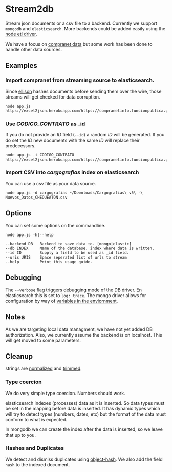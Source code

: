 # Stream2db

Stream json documents or a csv file to a backend.
Currently we support `mongodb` and `elasticsearch`. More
backends could be added easily using the [node etl driver](https://github.com/ZJONSSON/node-etl).

We have a focus on [compranet data](http://gitlab.rindecuentas.org/equipo-qqw/ellison) but
some work has been done to handle other data sources.

## Examples

### Import compranet from streaming source to elasticsearch.

Since [ellison](http://gitlab.rindecuentas.org/equipo-qqw/ellison) hashes documents before sending them over the wire, those streams will get checked for data corruption.

    node app.js https://excel2json.herokuapp.com/https://compranetinfo.funcionpublica.gob.mx/descargas/cnet/Contratos2013.zip

### Use *CODIGO_CONTRATO* as _id

If you do not provide an *ID* field (`--id`) a random *ID* will be generated. If you do set the *ID* new documents with the same *ID* will replace their predecessors.

    node app.js -i CODIGO_CONTRATO https://excel2json.herokuapp.com/https://compranetinfo.funcionpublica.gob.mx/descargas/cnet/Contratos2013.zip

### Import CSV into *cargografias* index on elasticsearch

You can use a csv file as your data source.

    node app.js -d cargografias ~/Downloads/Cargografias\ v5\ -\ Nuevos_Datos_CHEQUEATON.csv

## Options

You can set some options on the commandline.

    node app.js -h|--help

    --backend DB   Backend to save data to. [mongo|elastic]
    --db INDEX     Name of the database, index where data is written.
    --id ID        Supply a field to be used as _id field.
    --uris URIS    Space seperated list of urls to stream
    --help         Print this usage guide.

## Debugging

The `--verbose` flag triggers debugging mode of the DB driver. En elasticsearch this is set to `log: trace`. The mongo driver allows for configuration by way of [variables in the enviornment](https://automattic.github.io/monk/docs/Debugging.html).

## Notes

As we are targeting local data managment, we have not yet added DB authorization. Also, we currently assume the backend is on localhost. This will get moved to some parameters.

## Cleanup

strings are [normalized](https://www.npmjs.com/package/normalize-space) and [trimmed](https://developer.mozilla.org/en/docs/Web/JavaScript/Reference/Global_Objects/String/trim).

### Type coercion

We do very simple type coercion. Numbers should work.

elasticsearch indexes (processes) data as it is inserted. So data types must be set in the mapping before data is inserted. It has dynamic types which will try to detect types (numbers, dates, etc) but the format of the data must conform to what is expected.

In mongodb we can create the index after the data is inserted, so we leave that up to you.

### Hashes and Duplicates

We detect and dismiss duplicates using [object-hash](https://github.com/puleos/object-hash). We also add the field `hash` to the indexed document.
